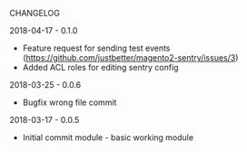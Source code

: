 CHANGELOG

2018-04-17 - 0.1.0

   * Feature request for sending test events (https://github.com/justbetter/magento2-sentry/issues/3) 
   * Added ACL roles for editing sentry config

2018-03-25 - 0.0.6
    
   * Bugfix wrong file commit

2018-03-17 - 0.0.5

   * Initial commit module - basic working module 
